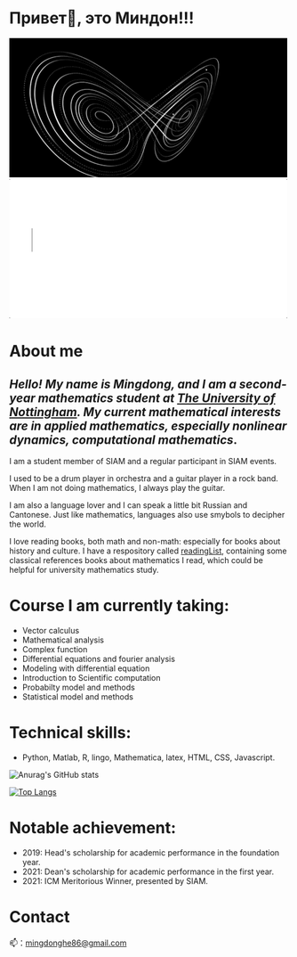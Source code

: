 # Привет👋, это Mиндон!!!
![nonlinear](https://github.com/Homingdung/Homingdung/blob/main/nonlinear.gif)
![text](https://github.com/Homingdung/Homingdung/blob/main/text.gif)
# About me 
## *Hello! My name is Mingdong, and I am a second-year mathematics student at [The University of Nottingham](https://www.nottingham.ac.uk/). My current mathematical interests are in applied mathematics, especially nonlinear dynamics, computational mathematics*. 



I am a student member of SIAM and a regular participant in SIAM events.

I used to be a drum player in orchestra and a guitar player in a rock band. When I am not doing mathematics, I always play the guitar. 

I am also a language lover and I can speak a little bit Russian and Cantonese. Just like mathematics, languages also use smybols to decipher the world.

I love reading books, both math and non-math: especially for books about history and culture. I have a respository called [readingList](https://github.com/Homingdung/readingList), containing some classical references books about mathematics I read, which could be helpful for university mathematics study.


# Course I am currently taking:
+ Vector calculus
+ Mathematical analysis
+ Complex function
+ Differential equations and fourier analysis
+ Modeling with differential equation
+ Introduction to Scientific computation
+ Probabilty model and methods
+ Statistical model and methods


# Technical skills:
+ Python, Matlab, R, lingo, Mathematica, latex, HTML, CSS, Javascript.


![Anurag's GitHub stats](https://github-readme-stats.vercel.app/api?username=Homingdung&show_icons=true&theme=radical)

[![Top Langs](https://github-readme-stats.vercel.app/api/top-langs/?username=Homingdung&show_icons=true&theme=radical&layout=compact)](https://github.com/anuraghazra/github-readme-stats)


# Notable achievement:
+ 2019: Head's scholarship for academic performance in the foundation year.
+ 2021: Dean's scholarship for academic performance in the first year.
+ 2021: ICM Meritorious Winner, presented by SIAM.


# Contact
📫：mingdonghe86@gmail.com

<!--
**Peter3822724/Peter3822724** is a ✨ _special_ ✨ repository because its `README.md` (this file) appears on your GitHub profile.

Here are some ideas to get you started:

- 🔭 I’m currently working on ...
- 🌱 I’m currently learning ...
- 👯 I’m looking to collaborate on ...
- 🤔 I’m looking for help with ...
- 💬 Ask me about ...
- 📫 How to reach me: ...
- 😄 Pronouns: ...
- ⚡ Fun fact: ...
-->
